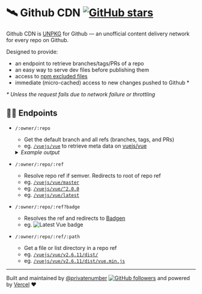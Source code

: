 # 🛰 Github CDN [![GitHub stars](https://img.shields.io/github/stars/privatenumber/github-cdn.svg?style=social&label=Star&maxAge=2592000)](https://GitHub.com/privatenumber/github-cdn)

Github CDN is [UNPKG](https://unpkg.com/) for Github — an unofficial content delivery network for every repo on Github.

Designed to provide:
- an endpoint to retrieve branches/tags/PRs of a repo
- an easy way to serve dev files before publishing them
- access to [npm excluded files](https://docs.npmjs.com/using-npm/developers.html#keeping-files-out-of-your-package)
- immediate (micro-cached) access to new changes pushed to Github *

_* Unless the request fails due to network failure or throttling_

## 💁‍♀️ Endpoints
- `/:owner/:repo`
  - Get the default branch and all refs (branches, tags, and PRs)
  - eg. [`/vuejs/vue`](https://github-cdn.now.sh/vuejs/vue) to retrieve meta data on [vuejs/vue](https://github.com/vuejs/vue)

  <details>
  	<summary><i>Example output</i></summary>

  ```json5
  {
  	"defaultBranch": "master",
  	"refs": {
  		"heads": { ... },
  		"tags": { ... },
  		"pull": { ... }
  	}
  }
  ```

  </details>

- `/:owner/:repo/:ref`
  - Resolve repo ref if semver. Redirects to root of repo ref
  - eg. [`/vuejs/vue/master`](https://github-cdn.now.sh/vuejs/vue/master)
  - eg. [`/vuejs/vue/^2.0.0`](https://github-cdn.now.sh/vuejs/vue/^2.0.0)
  - eg. [`/vuejs/vue/latest`](https://github-cdn.now.sh/vuejs/vue/latest)

- `/:owner/:repo/:ref?badge`
  - Resolves the ref and redirects to [Badgen](https://badgen.net)
  - eg. ![Latest Vue badge](https://github-cdn.now.sh/vuejs/vue/latest?badge)

- `/:owner/:repo/:ref/:path`
  - Get a file or list directory in a repo ref
  - eg. [`/vuejs/vue/v2.6.11/dist/`](https://github-cdn.now.sh/vuejs/vue/v2.6.11/dist/)
  - eg. [`/vuejs/vue/v2.6.11/dist/vue.min.js`](https://github-cdn.now.sh/vuejs/vue/v2.6.11/dist/vue.min.js)

---

Built and maintained by [@privatenumber](https://github.com/privatenumber) [![GitHub followers](https://img.shields.io/github/followers/privatenumber.svg?style=social&label=Follow)](https://github.com/privatenumber?tab=followers) and powered by [Vercel](https://vercel.com) ❤️
